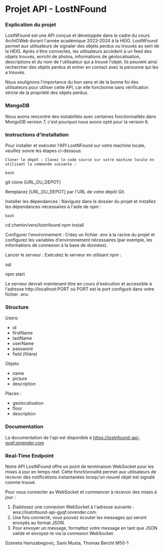 # Projet API - LostNFound

### Explication du projet
LostNFound est une API conçue et développée dans le cadre du cours ArchiOWeb durant l'année académique 2023-2024 à la HEIG. LostNFound permet aux utilisateurs de signaler des objets perdus ou trouvés au sein de la HEIG. Après s'être connectés, les utilisateurs accèdent à un feed des objets trouvés, enrichi de photos, informations de géolocalisation, descriptions et du nom de l'utilisateur qui a trouvé l'objet. Ils peuvent ainsi rechercher des objets perdus et entrer en contact avec la personne qui les a trouvés.

Nous soulignons l'importance du bon sens et de la bonne foi des utilisateurs pour utiliser cette API, car elle fonctionne sans vérification stricte de la propriété des objets perdus.

### MangoDB
Nous avons rencontré des instabilités avec certaines fonctionnalités dans MongoDB version 7, c'est pourquoi nous avons opté pour la version 6.

### Instructions d'installation

Pour installer et exécuter l'API LostNFound sur votre machine locale, veuillez suivre les étapes ci-dessous:

    Cloner le dépôt : Clonez le code source sur votre machine locale en utilisant la commande suivante :

    bash

git clone [URL_DU_DEPOT]

Remplacez [URL_DU_DEPOT] par l'URL de votre dépôt Git.

Installer les dépendances : Naviguez dans le dossier du projet et installez les dépendances nécessaires à l'aide de npm :

    bash

cd chemin/vers/lostnfound
npm install

Configurer l'environnement : Créez un fichier .env à la racine du projet et configurez les variables d'environnement nécessaires (par exemple, les informations de connexion à la base de données).

Lancer le serveur : Exécutez le serveur en utilisant npm :

sql

npm start

Le serveur devrait maintenant être en cours d'exécution et accessible à l'adresse http://localhost:PORT où PORT est le port configuré dans votre fichier .env.

### Structure
Users: 
  -	id
  - firstName
  - lastName
  - userName
  - password
  -	field (filière)

Objets:
  - name
  - picture
  - description

Places :
  - geolocalisation
  -	floor
  -	description

### Documentation
La documentation de l'api est disponible à https://lostnfound-api-gyqf.onrender.com

### Real-Time Endpoint

Notre API LostNFound offre un point de terminaison WebSocket pour les mises à jour en temps réel. Cette fonctionnalité permet aux utilisateurs de recevoir des notifications instantanées lorsqu'un nouvel objet est signalé comme trouvé.

Pour vous connecter au WebSocket et commencer à recevoir des mises à jour :

   1.  Établissez une connexion WebSocket à l'adresse suivante : wss://lostnfound-api-gyqf.onrender.com.
   2.  Une fois connecté, vous pouvez écouter les messages qui seront envoyés au format JSON.
   3.  Pour envoyer un message, formattez votre message en tant que JSON valide et envoyez-le via la connexion WebSocket.



Dzeneta Hamzabegovic, Sami Musta, Thomas Bercht
M50-1
